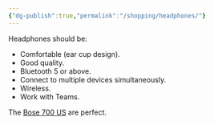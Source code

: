 ```yaml
---
{"dg-publish":true,"permalink":"/shopping/headphones/"}
---
```



Headphones should be:
* Comfortable (ear cup design).
* Good quality.
* Bluetooth 5 or above.
* Connect to multiple devices simultaneously.
* Wireless.
* Work with Teams.

The [Bose 700 US](https://www.bose.com/en_us/products/headphones/noise_cancelling_headphones/noise-cancelling-headphones-700-conferencing.html) are perfect.